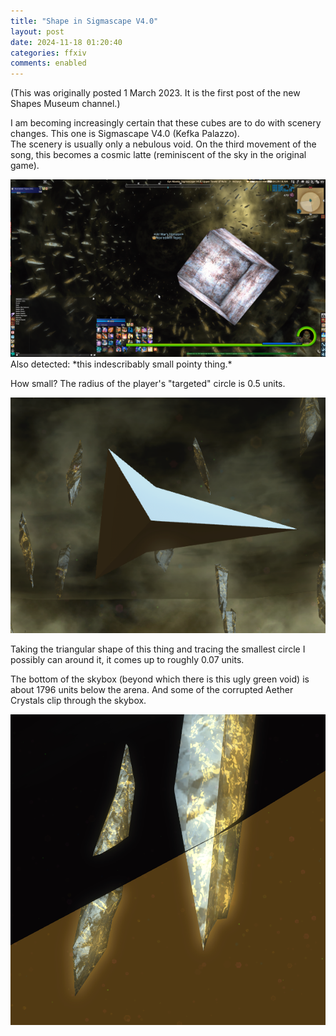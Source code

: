 ```yaml
---
title: "Shape in Sigmascape V4.0"
layout: post
date: 2024-11-18 01:20:40
categories: ffxiv
comments: enabled
---
```

(This was originally posted 1 March 2023. It is the first post of the new Shapes Museum channel.)

I am becoming increasingly certain that these cubes are to do with scenery changes. This one is Sigmascape V4.0 (Kefka Palazzo).  
The scenery is usually only a nebulous void. On the third movement of the song, this becomes a cosmic latte (reminiscent of the sky in the original game).  

<center><a href="https://raw.githubusercontent.com/Nox13last/nox13last.github.io/refs/heads/main/_uploads/Sigma_V4_1.png"><img src="https://raw.githubusercontent.com/Nox13last/nox13last.github.io/refs/heads/main/_uploads/Sigma_V4_1.png" alt="Image" width="600"></a></center>  
Also detected: *this indescribably small pointy thing.*

How small? The radius of the player's "targeted" circle is 0.5 units.  
<center><a href="https://raw.githubusercontent.com/Nox13last/nox13last.github.io/refs/heads/main/_uploads/Sigma_V4_2.png"><img src="https://raw.githubusercontent.com/Nox13last/nox13last.github.io/refs/heads/main/_uploads/Sigma_V4_2.png" alt="Image" width="600"></a></center>  

Taking the triangular shape of this thing and tracing the smallest circle I possibly can around it, it comes up to roughly 0.07 units.  

The bottom of the skybox (beyond which there is this ugly green void) is about 1796 units below the arena. And some of the corrupted Aether Crystals clip through the skybox.  
<center><a href="https://raw.githubusercontent.com/Nox13last/nox13last.github.io/refs/heads/main/_uploads/Sigma_V4_3.png"><img src="https://raw.githubusercontent.com/Nox13last/nox13last.github.io/refs/heads/main/_uploads/Sigma_V4_3.png" alt="Image" width="600"></a></center>


